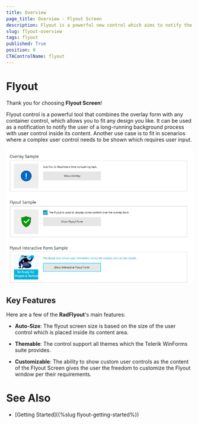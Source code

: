 ```yaml
---
title: Overview
page_title: Overview - Flyout Screen
description: Flyout is a powerful new control which aims to notify the end user for long running background operations.
slug: flyout-overview
tags: flyout
published: True
position: 0 
CTAControlName: flyout
---
```


# Flyout

Thank you for choosing __Flyout Screen__!

Flyout control is a powerful tool that combines the overlay form with any container control, which allows you to fit any design you like. It can be used as a notification to notify the user of a long-running background process with user control inside its content. Another use case is to fit in scenarios where a complex user control needs to be shown which requires user input. 

![flyout-overview 001](images/flyout-overview001.gif)

## Key Features

Here are a few of the **RadFlyout**'s main features:

* **Auto-Size**: The flyout screen size is based on the size of the user control which is placed inside its content area.

* **Themable**: The control support all themes which the Telerik WinForms suite provides.

* **Customizable**: The ability to show custom user controls as the content of the Flyout Screen gives the user the freedom to customize the Flyout window per their requirements.
 
# See Also

* [Getting Started]({%slug flyout-getting-started%})

 
        
